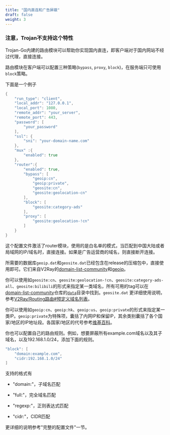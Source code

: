 ```yaml
---
title: "国内直连和广告屏蔽"
draft: false
weight: 3
---
```


### 注意，Trojan不支持这个特性

Trojan-Go内建的路由模块可以帮助你实现国内直连，即客户端对于国内网站不经过代理，直接连接。

路由模块在客户端可以配置三种策略(```bypass```, ```proxy```, ```block```)，在服务端只可使用```block```策略。

下面是一个例子

```go
{
    "run_type": "client",
    "local_addr": "127.0.0.1",
    "local_port": 1080,
    "remote_addr": "your_server",
    "remote_port": 443,
    "password": [
        "your_password"
    ],
    "ssl": {
        "sni": "your-domain-name.com"
    },
    "mux" :{
        "enabled": true
    },
    "router":{
        "enabled": true,
        "bypass": [
            "geoip:cn",
            "geoip:private",
            "geosite:cn",
            "geosite:geolocation-cn"
        ],
        "block": [
            "geosite:category-ads"
        ],
        "proxy": [
            "geosite:geolocation-!cn"
        ]
    }
}
```

这个配置文件激活了router模块，使用的是白名单的模式，当匹配到中国大陆或者局域网的IP/域名时，直接连接。如果是广告运营商的域名，则直接断开连接。

所需要的数据库```geoip.dat```和```geosite.dat```已经包含在release的压缩包中，直接使用即可。它们来自V2Ray的[domain-list-community](https://github.com/v2fly/domain-list-community)和[geoip](https://github.com/v2fly/geoip)。

你可以使用如```geosite:cn```、```geosite:geolocation-!cn```、```geosite:category-ads-all```、```geosite:bilibili```的形式来指定某一类域名，所有可用的tag可以在[domain-list-community](https://github.com/v2fly/domain-list-community)仓库的[```data```](https://github.com/v2fly/domain-list-community/tree/master/data)目录中找到。```geosite.dat``` 更详细使用说明，参考[V2Ray/Routing路由#预定义域名列表](https://www.v2fly.org/config/routing.html#预定义域名列表)。

你可以使用如```geoip:cn```、```geoip:hk```、```geoip:us```、```geoip:private```的形式来指定某一类IP。`geoip:private`为特殊项，囊括了内网IP和保留IP，其余类别囊括了各个国家/地区的IP地址段。各国家/地区的代号参考[维基百科](https://zh.wikipedia.org/wiki/%E5%9C%8B%E5%AE%B6%E5%9C%B0%E5%8D%80%E4%BB%A3%E7%A2%BC)。

你也可以配置自己的路由规则。例如，想要屏蔽所有example.com域名以及其子域名，以及192.168.1.0/24，添加下面的规则。

```go
"block": [
    "domain:example.com",
    "cidr:192.168.1.0/24"
]
```

支持的格式有

- "domain:"，子域名匹配

- "full:"，完全域名匹配

- "regexp:"，正则表达式匹配

- "cidr:"，CIDR匹配

更详细的说明参考"完整的配置文件"一节。
